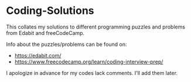 # Coding-Solutions
This collates my solutions to different programming puzzles and problems from Edabit and freeCodeCamp.

Info about the puzzles/problems can be found on:
- https://edabit.com/ 
- https://www.freecodecamp.org/learn/coding-interview-prep/

I apologize in advance for my codes lack comments. I'll add them later.
